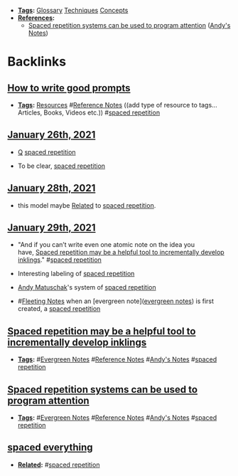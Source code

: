 - **[Tags](<Tags.md>):** [Glossary](<Glossary.md>) [Techniques](<Techniques.md>) [Concepts](<Concepts.md>)
- **[References](<References.md>):**
    - [Spaced repetition systems can be used to program attention](<Spaced repetition systems can be used to program attention.md>) ([Andy's Notes](<Andy's Notes.md>))

# Backlinks
## [How to write good prompts](<How to write good prompts.md>)
- **[Tags](<Tags.md>):** [Resources](<Resources.md>) #[Reference Notes](<Reference Notes.md>) ((add type of resource to tags... Articles, Books, Videos etc.)) #[spaced repetition](<spaced repetition.md>)

## [January 26th, 2021](<January 26th, 2021.md>)
- [Q](<Q.md>) [spaced repetition](<spaced repetition.md>)

- To be clear, [spaced repetition](<spaced repetition.md>)

## [January 28th, 2021](<January 28th, 2021.md>)
- this model maybe [Related](<Related.md>) to [spaced repetition](<spaced repetition.md>).

## [January 29th, 2021](<January 29th, 2021.md>)
- "And if you can’t write even one atomic note on the idea you have, [Spaced repetition may be a helpful tool to incrementally develop inklings](https://notes.andymatuschak.org/z7iCjRziX6V6unNWL81yc2dJicpRw2Cpp9MfQ)." #[spaced repetition](<spaced repetition.md>)

- Interesting labeling of [spaced repetition](<spaced repetition.md>)

- [Andy Matuschak](<Andy Matuschak.md>)'s system of [spaced repetition](<spaced repetition.md>)

- #[Fleeting Notes](<Fleeting Notes.md>) when an [evergreen note]([evergreen notes](<evergreen notes.md>)) is first created, a [spaced repetition](<spaced repetition.md>)

## [Spaced repetition may be a helpful tool to incrementally develop inklings](<Spaced repetition may be a helpful tool to incrementally develop inklings.md>)
- **[Tags](<Tags.md>):** #[Evergreen Notes](<Evergreen Notes.md>) #[Reference Notes](<Reference Notes.md>) #[Andy's Notes](<Andy's Notes.md>) #[spaced repetition](<spaced repetition.md>)

## [Spaced repetition systems can be used to program attention](<Spaced repetition systems can be used to program attention.md>)
- **[Tags](<Tags.md>):** #[Evergreen Notes](<Evergreen Notes.md>) #[Reference Notes](<Reference Notes.md>) #[Andy's Notes](<Andy's Notes.md>) #[spaced repetition](<spaced repetition.md>)

## [spaced everything](<spaced everything.md>)
- **[Related](<Related.md>):** #[spaced repetition](<spaced repetition.md>)

